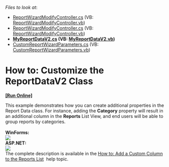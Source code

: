 <!-- default file list -->
*Files to look at*:

* [ReportWizardModifyController.cs](./CS/CustomizeReportDataExample.Module.Web/ReportWizardModifyController.cs) (VB: [ReportWizardModifyController.vb](./VB/CustomizeReportDataExample.Module.Web/ReportWizardModifyController.vb))
* [ReportWizardModifyController.cs](./CS/CustomizeReportDataExample.Module.Win/ReportWizardModifyController.cs) (VB: [ReportWizardModifyController.vb](./VB/CustomizeReportDataExample.Module.Win/ReportWizardModifyController.vb))
* **[MyReportDataV2.cs](./CS/CustomizeReportDataExample.Module/BusinessObjects/MyReportDataV2.cs) (VB: [MyReportDataV2.vb](./VB/CustomizeReportDataExample.Module/BusinessObjects/MyReportDataV2.vb))**
* [CustomReportWizardParameters.cs](./CS/CustomizeReportDataExample.Module/CustomReportWizardParameters.cs) (VB: [CustomReportWizardParameters.vb](./VB/CustomizeReportDataExample.Module/CustomReportWizardParameters.vb))
<!-- default file list end -->
# How to: Customize the ReportDataV2 Class
<!-- run online -->
**[[Run Online]](https://codecentral.devexpress.com/t154234)**
<!-- run online end -->


This example demonstrates how you can create additional properties in the Report Data class. For instance, adding the <strong>Category</strong> property will result in an additional column in the <strong>Reports</strong> List View, and end users will be able to group reports by categories.<br><br><strong>WinForms:</strong><br><img src="https://raw.githubusercontent.com/DevExpress-Examples/how-to-customize-the-reportdatav2-class-t154234/14.2.3+/media/2064f248-59d4-11e4-80ba-00155d624807.png"><br><strong>ASP.NET:</strong><br><img src="https://raw.githubusercontent.com/DevExpress-Examples/how-to-customize-the-reportdatav2-class-t154234/14.2.3+/media/2e3e4317-59d4-11e4-80ba-00155d624807.png"><br>The complete description is available in the <a href="https://documentation.devexpress.com/eXpressAppFramework/CustomDocument113672.aspx">How to: Add a Custom Column to the Reports List</a>  help topic.

<br/>


